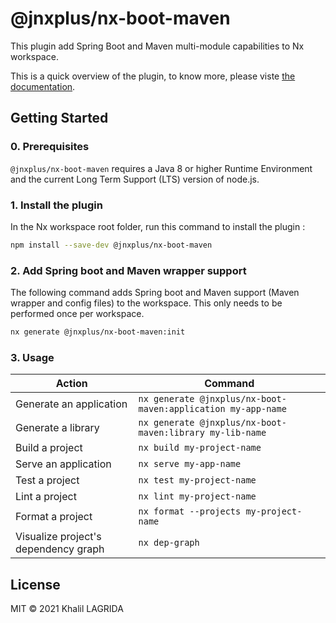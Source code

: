 # @jnxplus/nx-boot-maven

This plugin add Spring Boot and Maven multi-module capabilities to Nx workspace.

This is a quick overview of the plugin, to know more, please viste [the documentation](https://khalilou88.github.io/jnxplus/).

## Getting Started

### 0. Prerequisites

`@jnxplus/nx-boot-maven` requires a Java 8 or higher Runtime Environment and the current Long Term Support (LTS) version of node.js.

### 1. Install the plugin

In the Nx workspace root folder, run this command to install the plugin :

```bash
npm install --save-dev @jnxplus/nx-boot-maven
```

### 2. Add Spring boot and Maven wrapper support

The following command adds Spring boot and Maven support (Maven wrapper and config files) to the workspace. This only needs to be performed once per workspace.

```bash
nx generate @jnxplus/nx-boot-maven:init
```

### 3. Usage

| Action                               | Command                                                      |
| ------------------------------------ | ------------------------------------------------------------ |
| Generate an application              | `nx generate @jnxplus/nx-boot-maven:application my-app-name` |
| Generate a library                   | `nx generate @jnxplus/nx-boot-maven:library my-lib-name`     |
| Build a project                      | `nx build my-project-name`                                   |
| Serve an application                 | `nx serve my-app-name`                                       |
| Test a project                       | `nx test my-project-name`                                    |
| Lint a project                       | `nx lint my-project-name`                                    |
| Format a project                     | `nx format --projects my-project-name`                       |
| Visualize project's dependency graph | `nx dep-graph`                                               |

## License

MIT © 2021 Khalil LAGRIDA
